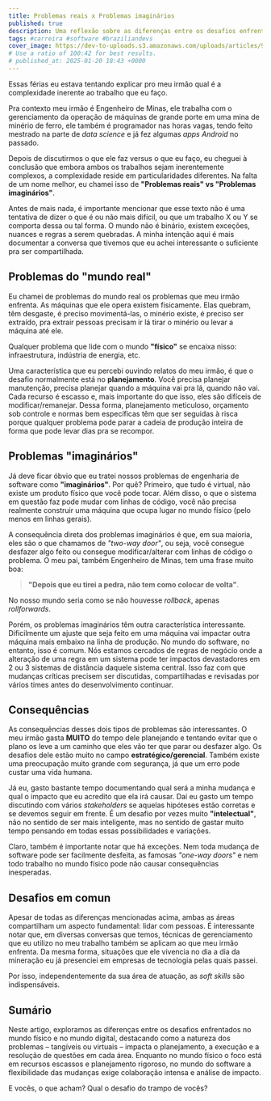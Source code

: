 ```yaml
---
title: Problemas reais x Problemas imaginários
published: true
description: Uma reflexão sobre as diferenças entre os desafios enfrentados por engenheiros que lidam com o mundo físico e por engenheiros de software. Exploramos como problemas "reais" e "imaginários" impactam a forma de planejar, executar e resolver questões em cada área.
tags: #carreira #software #braziliandevs
cover_image: https://dev-to-uploads.s3.amazonaws.com/uploads/articles/9ejsq51j71pmdti1xcq9.jpg
# Use a ratio of 100:42 for best results.
# published_at: 2025-01-20 18:43 +0000
---
```


Essas férias eu estava tentando explicar pro meu irmão qual é a complexidade inerente ao trabalho que eu faço. 

Pra contexto meu irmão é Engenheiro de Minas, ele trabalha com o gerenciamento da operação de máquinas de grande porte em uma mina de minério de ferro, ele também é programador nas horas vagas, tendo feito mestrado na parte de *data science* e já fez algumas *apps Android* no passado. 

Depois de discutirmos o que ele faz versus o que eu faço, eu cheguei à conclusão que embora ambos os trabalhos sejam inerentemente complexos, a complexidade reside em particularidades diferentes. Na falta de um nome melhor, eu chamei isso de **"Problemas reais" vs "Problemas imaginários"**.

Antes de mais nada, é importante mencionar que esse texto não é uma tentativa de dizer o que é ou não mais difícil, ou que um trabalho X ou Y se comporta dessa ou tal forma. O mundo não é binário, existem exceções, nuances e regras a serem quebradas. A minha intenção aqui é mais documentar a conversa que tivemos que eu achei interessante o suficiente pra ser compartilhada.

## Problemas do "mundo real"

Eu chamei de problemas do mundo real os problemas que meu irmão enfrenta. As máquinas que ele opera existem fisicamente. Elas quebram, têm desgaste, é preciso movimentá-las, o minério existe, é preciso ser extraído, pra extrair pessoas precisam ir lá tirar o minério ou levar a máquina até ele. 

Qualquer problema que lide com o mundo **"físico"** se encaixa nisso: infraestrutura, indústria de energia, etc.

Uma característica que eu percebi ouvindo relatos do meu irmão, é que o desafio normalmente está no **planejamento**. Você precisa planejar manutenção, precisa planejar quando a máquina vai pra lá, quando não vai. Cada recurso é escasso e, mais importante do que isso, eles são difíceis de modificar/remanejar. Dessa forma, planejamento meticuloso, orçamento sob controle e normas bem específicas têm que ser seguidas à risca porque qualquer problema pode parar a cadeia de produção inteira de forma que pode levar dias pra se recompor. 

## Problemas "imaginários"

Já deve ficar óbvio que eu tratei nossos problemas de engenharia de software como **"imaginários"**. Por quê? Primeiro, que tudo é virtual, não existe um produto físico que você pode tocar. Além disso, o que o sistema em questão faz pode mudar com linhas de código, você não precisa realmente construir uma máquina que ocupa lugar no mundo físico (pelo menos em linhas gerais). 

A consequência direta dos problemas imaginários é que, em sua maioria, eles são o que chamamos de *"two-way door"*, ou seja, você consegue desfazer algo feito ou consegue modificar/alterar com linhas de código o problema. O meu pai, também Engenheiro de Minas, tem uma frase muito boa: 
> **"Depois que eu tirei a pedra, não tem como colocar de volta"**.

No nosso mundo seria como se não houvesse *rollback*, apenas *rollforwards*.

Porém, os problemas imaginários têm outra característica interessante. Dificilmente um ajuste que seja feito em uma máquina vai impactar outra máquina mais embaixo na linha de produção. No mundo do software, no entanto, isso é comum. Nós estamos cercados de regras de negócio onde a alteração de uma regra em um sistema pode ter impactos devastadores em 2 ou 3 sistemas de distância daquele sistema central. Isso faz com que mudanças críticas precisem ser discutidas, compartilhadas e revisadas por vários times antes do desenvolvimento continuar. 

## Consequências

As consequências desses dois tipos de problemas são interessantes. O meu irmão gasta **MUITO** do tempo dele planejando e tentando evitar que o plano os leve a um caminho que eles vão ter que parar ou desfazer algo. Os desafios dele estão muito no campo **estratégico/gerencial**. Também existe uma preocupação muito grande com segurança, já que um erro pode custar uma vida humana. 

Já eu, gasto bastante tempo documentando qual será a minha mudança e qual o impacto que eu acredito que ela irá causar. Daí eu gasto um tempo discutindo com vários *stakeholders* se aquelas hipóteses estão corretas e se devemos seguir em frente. É um desafio por vezes muito **"intelectual"**, não no sentido de ser mais inteligente, mas no sentido de gastar muito tempo pensando em todas essas possibilidades e variações. 

Claro, também é importante notar que há exceções. Nem toda mudança de software pode ser facilmente desfeita, as famosas *"one-way doors"* e nem todo trabalho no mundo físico pode não causar consequências inesperadas.

## Desafios em comun

Apesar de todas as diferenças mencionadas acima, ambas as áreas compartilham um aspecto fundamental: lidar com pessoas. É interessante notar que, em diversas conversas que temos, técnicas de gerenciamento que eu utilizo no meu trabalho também se aplicam ao que meu irmão enfrenta. Da mesma forma, situações que ele vivencia no dia a dia da mineração eu já presenciei em empresas de tecnologia pelas quais passei.

Por isso, independentemente da sua área de atuação, as *soft skills* são indispensáveis.

## Sumário

Neste artigo, exploramos as diferenças entre os desafios enfrentados no mundo físico e no mundo digital, destacando como a natureza dos problemas – tangíveis ou virtuais – impacta o planejamento, a execução e a resolução de questões em cada área. Enquanto no mundo físico o foco está em recursos escassos e planejamento rigoroso, no mundo do software a flexibilidade das mudanças exige colaboração intensa e análise de impacto.

E vocês, o que acham? Qual o desafio do trampo de vocês?
